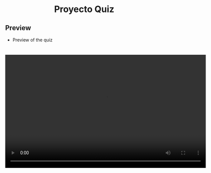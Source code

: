 <h1 align="center">Proyecto Quiz</h1>

## Preview

- Preview of the quiz

<h1>
    <video width="640" height="360" controls>
    <source src="quiz_preview.mp4" type="video/mp4">
    </video>
</h1> 